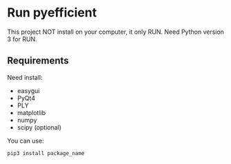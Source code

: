 # Run pyefficient #
This project NOT install on your computer, it only RUN.
Need Python version 3 for RUN.

## Requirements ## 
Need install:
- easygui
- PyQt4
- PLY
- matplotlib
- numpy
- scipy (optional)

You can use:
```
pip3 install package_name
```


